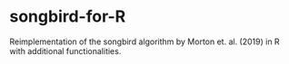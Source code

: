 # songbird-for-R
Reimplementation of the songbird algorithm by Morton et. al. (2019) in R with additional functionalities.
